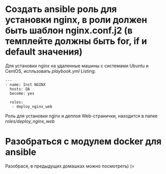 # Создать ansible роль для установки nginx, в роли должен быть шаблон nginx.conf.j2 (в темплейте должны быть for, if и default значения)
  Для установки nginx на удаленные машины с системами Ubuntu и CentOS, испльзовать _playbook.yml_ 
  Listing:
```
---
- name: Inst NGINX 
  hosts: QA
  become: yes
    
  roles:
   - deploy_nginx_web
```
Роль для установки nginx и деплоя Web-странички, находится в папке *roles/deploy_nginx_web*


# Разобраться с модулем docker для ansible

Разобрася, в предыдущих домашках можно посмотреть) (=



